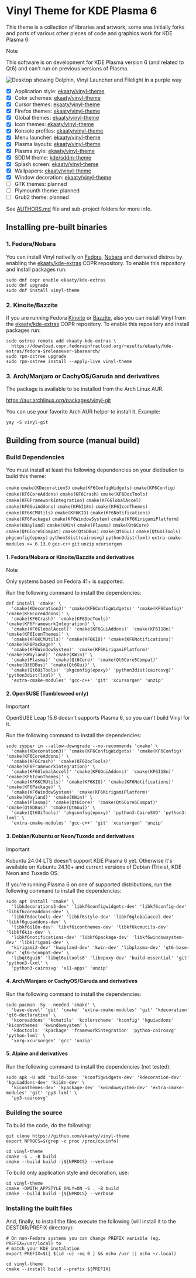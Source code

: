# Vinyl Theme for KDE Plasma 6

This theme is a collection of libraries and artwork, some was initially forks and ports of various other 
pieces of code and graphics work for KDE Plasma 6:

>[!NOTE]
>This software is on development for KDE Plasma version 6 (and related to Qt6) and can't run on previous versions of Plasma.

![Desktop showing Dolphin, Vinyl Launcher and Filelight in a purple way](.github/pages/img/screenshot0.webp)

- [x] Application style: [ekaaty/vinyl-theme](https://github.com/ekaaty/vinyl-theme/tree/main/kstyle/)
- [x] Color schemes: [ekaaty/vinyl-theme](https://github.com/ekaaty/vinyl-theme/tree/main/colors/)
- [x] Cursor themes: [ekaaty/vinyl-theme](https://github.com/ekaaty/vinyl-theme/tree/main/cursors/)
- [x] Firefox themes: [ekaaty/vinyl-theme](https://github.com/ekaaty/vinyl-theme/tree/main/mozilla/)
- [x] Global themes: [ekaaty/vinyl-theme](https://github.com/ekaaty/vinyl-theme/tree/main/plasma/look-and-feel/)
- [x] Icon themes: [ekaaty/vinyl-theme](https://github.com/ekaaty/vinyl-theme/tree/main/icons/)
- [x] Konsole profiles: [ekaaty/vinyl-theme](https://github.com/ekaaty/vinyl-theme/tree/main/konsole/)
- [x] Menu launcher: [ekaaty/vinyl-theme](https://github.com/ekaaty/vinyl-theme/tree/main/launcher/)
- [x] Plasma layouts: [ekaaty/vinyl-theme](https://github.com/ekaaty/vinyl-theme/tree/main/plasma/layout-templates/)
- [x] Plasma style: [ekaaty/vinyl-theme](https://github.com/ekaaty/vinyl-theme/tree/main/desktoptheme/)
- [x] SDDM theme: [kde/sddm-theme](https://github.com/ekaaty/vinyl-theme/tree/main/sddm)
- [x] Splash screen: [ekaaty/vinyl-theme](https://github.com/ekaaty/vinyl-theme/tree/main/splash/)
- [x] Wallpapers: [ekaaty/vinyl-theme](https://github.com/ekaaty/vinyl-theme/tree/main/wallpapers/)
- [x] Window decoration: [ekaaty/vinyl-theme](https://github.com/ekaaty/vinyl-theme/tree/main/kdecoration/)
- [ ] GTK themes: planned
- [ ] Plymounth theme: planned
- [ ] Grub2 theme: planned

See [AUTHORS.md](AUTHORS.md) file and sub-project folders for more info.

## Installing pre-built binaries

### 1\. Fedora/Nobara

You can install Vinyl nativelly on [Fedora](https://fedoraproject.org/kde/), [Nobara](https://nobaraproject.org) 
and derivated distros by enabling the [ekaaty/kde-extras](https://copr.fedorainfracloud.org/coprs/ekaaty/kde-extras)
COPR repository. To enable this repository and install packages run:

```
sudo dnf copr enable ekaaty/kde-extras
sudo dnf upgrade
sudo dnf install vinyl-theme
```
### 2\. Kinoite/Bazzite

If you are running Fedora [Kinoite](https://fedoraproject.org/atomic-desktops/kinoite/) or 
[Bazzite](https://bazzite.gg/), also you can install Vinyl from the 
[ekaaty/kde-extras](https://copr.fedorainfracloud.org/coprs/ekaaty/kde-extras) COPR repository. 
To enable this repository and install packages run:

```
sudo ostree remote add ekaaty-kde-extras \
  https://download.copr.fedorainfracloud.org/results/ekaaty/kde-extras/fedora-$releasever-$basearch/
sudo rpm-ostree upgrade
sudo rpm-ostree install --apply-live vinyl-theme
```

### 3\. Arch/Manjaro or CachyOS/Garuda and derivatives

The package is available to be installed from the Arch Linux AUR.

https://aur.archlinux.org/packages/vinyl-git

You can use your favorite Arch AUR helper to install it.
Example:

```shell
yay -S vinyl-git
```

## Building from source (manual build)

### Build Dependencies

You must install at least the following dependencies on your distibution to
build this theme:

``cmake``
``cmake(KDecoration3)``
``cmake(KF6ConfigWidgets)``
``cmake(KF6Config)``
``cmake(KF6CoreAddons)``
``cmake(KF6Crash)``
``cmake(KF6DocTools)``
``cmake(KF6FrameworkIntegration)``
``cmake(KF6GlobalAccel)``
``cmake(KF6GuiAddons)``
``cmake(KF6I18n)``
``cmake(KF6IconThemes)``
``cmake(KF6KCMUtils)``
``cmake(KF6KIO)``
``cmake(KF6Notifications)``
``cmake(KF6Package)``
``cmake(KF6WindowSystem)``
``cmake(KF6KirigamiPlatform)``
``cmake(KWayland)``
``cmake(KWin)``
``cmake(Plasma)``
``cmake(Qt6Core)``
``cmake(Qt6Core5Compat)``
``cmake(Qt6DBus)``
``cmake(Qt6Gui)``
``cmake(Qt6UiTools)``
``pkgconfig(epoxy)``
``python3dist(cairosvg)``
``python3dist(lxml)``
``extra-cmake-modules >= 6.13.0``
``gcc-c++``
``git``
``unzip``
``xcursorgen``

#### 1\. Fedora/Nobara or Kinoite/Bazzite and derivatives

> [!NOTE]
> Only systems based on Fedora 41+ is supported.

Run the following command to install the dependencies:

```shell
dnf install 'cmake' \
  'cmake(KDecoration3)' 'cmake(KF6ConfigWidgets)' 'cmake(KF6Config)' 'cmake(KF6CoreAddons)' \
  'cmake(KF6Crash)' 'cmake(KF6DocTools)' 'cmake(KF6FrameworkIntegration)' \
  'cmake(KF6GlobalAccel)' 'cmake(KF6GuiAddons)' 'cmake(KF6I18n)' 'cmake(KF6IconThemes)' \
  'cmake(KF6KCMUtils)' 'cmake(KF6KIO)' 'cmake(KF6Notifications)' 'cmake(KF6Package)' \
  'cmake(KF6WindowSystem)' 'cmake(KF6KirigamiPlatform)' 'cmake(KWayland)' 'cmake(KWin)' \
  'cmake(Plasma)' 'cmake(Qt6Core)' 'cmake(Qt6Core5Compat)' 'cmake(Qt6DBus)' 'cmake(Qt6Gui)' \
  'cmake(Qt6UiTools)' 'pkgconfig(epoxy)' 'python3dist(cairosvg)' 'python3dist(lxml)' \
  'extra-cmake-modules' 'gcc-c++' 'git' 'xcursorgen' 'unzip'
```

#### 2\. OpenSUSE (Tumbleweed only)
>[!IMPORTANT]
>OpenSUSE Leap 15.6 doesn't supports Plasma 6, so you can't build Vinyl for it.

Run the following command to install the dependencies:

```shell
sudo zypper in --allow-downgrade --no-recommends 'cmake' \
  'cmake(KDecoration3)' 'cmake(KF6ConfigWidgets)' 'cmake(KF6Config)' 'cmake(KF6CoreAddons)' \
  'cmake(KF6Crash)' 'cmake(KF6DocTools)' 'cmake(KF6FrameworkIntegration)' \
  'cmake(KF6GlobalAccel)' 'cmake(KF6GuiAddons)' 'cmake(KF6I18n)' 'cmake(KF6IconThemes)' \
  'cmake(KF6KCMUtils)' 'cmake(KF6KIO)' 'cmake(KF6Notifications)' 'cmake(KF6Package)' \
  'cmake(KF6WindowSystem)' 'cmake(KF6KirigamiPlatform)' 'cmake(KWayland)' 'cmake(KWin)' \
  'cmake(Plasma)' 'cmake(Qt6Core)' 'cmake(Qt6Core5Compat)' 'cmake(Qt6DBus)' 'cmake(Qt6Gui)' \
  'cmake(Qt6UiTools)' 'pkgconfig(epoxy)' 'python3-CairoSVG' 'python3-lxml' \
  'extra-cmake-modules' 'gcc-c++' 'git' 'xcursorgen' 'unzip'
```

#### 3\. Debian/Kubuntu or Neon/Tuxedo and derivatives

>[!IMPORTANT]
>Kubuntu 24.04 LTS doesn't support KDE Plasma 6 yet. Otherwise it's available on Kubuntu 24.10+
> and current versions of Debian (Trixie), KDE Neon and Tuxedo OS.

If you're running Plasma 6 on one of supported distributions, run the following command to install
the dependencies:

```shell
sudo apt install 'cmake' \
  'libkdecorations3-dev' 'libkf6configwidgets-dev' 'libkf6config-dev' 'libkf6coreaddons-dev' \
  'libkf6doctools-dev' 'libkf6style-dev' 'libkf6globalaccel-dev' 'libkf6guiaddons-dev' \
  'libkf6i18n-dev' 'libkf6iconthemes-dev' 'libkf6kcmutils-dev' 'libkf6kio-dev' \
  'libkf6notifications-dev' 'libkf6package-dev' 'libkf6windowsystem-dev' 'libkirigami-dev' \
  'kirigami2-dev' 'kwayland-dev' 'kwin-dev' 'libplasma-dev' 'qt6-base-dev' 'qt6-5compat-dev' \
  'libqt6gui6' 'libqt6uitools6' 'libepoxy-dev' 'build-essential' 'git' 'python3-lxml' \
  'python3-cairosvg' 'x11-apps' 'unzip'
```

#### 4\. Arch/Manjaro or CachyOS/Garuda and derivatives

Run the following command to install the dependencies:

```shell
sudo pacman -Sy --needed 'cmake' \
  'base-devel' 'git' 'cmake' 'extra-cmake-modules' 'git' 'kdecoration' 'qt6-declarative' \
  'kcoreaddons' 'kcmutils' 'kcolorscheme' 'kconfig' 'kguiaddons' 'kiconthemes' 'kwindowsystem' \
  'kdoctools' 'kpackage' 'frameworkintegration' 'python-cairosvg' 'python-lxml' \
  'xorg-xcursorgen' 'gcc' 'unzip'
```

#### 5\. Alpine and derivatives

Run the following command to install the dependencies (not tested):

```shell
sudo apk -U add 'build-base' 'kconfigwidgets-dev' 'kdecoration-dev' 'kguiaddons-dev' 'ki18n-dev' \
  'kiconthemes-dev' 'kpackage-dev' 'kwindowsystem-dev' 'extra-cmake-modules' 'git' 'py3-lxml' \
  'py3-cairosvg'
```

### Building the source

To build the code, do the following:

```shell
git clone https://github.com/ekaaty/vinyl-theme
export NPROCS=$(grep -c proc /proc/cpuinfo)

cd vinyl-theme
cmake -S . -B build
cmake --build build -j${NPROCS} --verbose
```

To build only application style and decoration, use:

```shell
cd vinyl-theme
cmake -DWITH_APPSTYLE_ONLY=ON -S . -B build
cmake --build build -j${NPROCS} --verbose
```

### Installing the built files

And, finally, to install the files execute the following (will install it to the DESTDIR/PREFIX
directory):

```shell
# On non-Fedora systems you can change PREFIX variable (eg. PREFIX=/usr/local) to
# match your KDE instalation
export PREFIX=$([ $(id -u) -eq 0 ] && echo /usr || echo ~/.local)

cd vinyl-theme
cmake --install build --prefix ${PREFIX}
```
